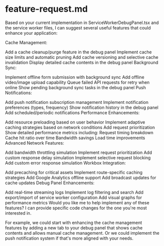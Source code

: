 # feature-request.md

Based on your current implementation in ServiceWorkerDebugPanel.tsx and the service worker files, I can suggest several useful features that could enhance your application:

Cache Management:

Add a cache cleanup/purge feature in the debug panel
Implement cache size limits and automatic pruning
Add cache versioning and selective cache invalidation
Display detailed cache contents in the debug panel
Background Sync:

Implement offline form submission with background sync
Add offline video/image upload capability
Queue failed API requests for retry when online
Show pending background sync tasks in the debug panel
Push Notifications:

Add push notification subscription management
Implement notification preferences (types, frequency)
Show notification history in the debug panel
Add scheduled/periodic notifications
Performance Enhancements:

Add resource preloading based on user behavior
Implement adaptive caching strategies based on network conditions
Add request prioritization
Show detailed performance metrics including:
Request timing breakdown
Cache hit ratio over time
Bandwidth savings
Load time improvements
Advanced Network Features:

Add bandwidth throttling simulation
Implement request prioritization
Add custom response delay simulation
Implement selective request blocking
Add custom error response simulation
Workbox Integration:

Add precaching for critical assets
Implement route-specific caching strategies
Add Google Analytics offline support
Add broadcast updates for cache updates
Debug Panel Enhancements:

Add real-time streaming logs
Implement log filtering and search
Add export/import of service worker configuration
Add visual graphs for performance metrics
Would you like me to help implement any of these features? I can provide specific code changes for the one you're most interested in.

For example, we could start with enhancing the cache management features by adding a new tab to your debug panel that shows cache contents and allows manual cache management. Or we could implement the push notification system if that's more aligned with your needs.

